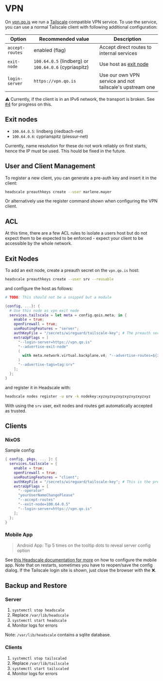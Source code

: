 # VPN

On [vpn.qo.is](https://vpn.qo.is) we run a [Tailscale](https://tailscale.com) compatible VPN service. To use the service, you can use a normal Tailscale client with following additional configuration:

| Option | Recommended value | Description |
|--------|-------------------|-------------|
| `accept-routes` | enabled (flag) | Accept direct routes to internal services |
| `exit-node` | `100.64.0.5` (lindberg) or `100.64.0.6` (cypriaspitz) | Use host as [exit node](#exit-nodes) |
| `login-server` | `https://vpn.qo.is` | Use our own VPN service and not tailscale's upstream one |


⚠️  Currently, if the client is in an IPv6 network, the transport is broken. See [#4](https://git.qo.is/qo.is/infrastructure/issues/4) for progress on this.

## Exit nodes

- `100.64.0.5`: lindberg (riedbach-net)
- `100.64.0.6`: cyprianspitz (plessur-net)

Currently, name resolution for these do not work reliably on first starts, hence the IP must be used. This hould be fixed in the future.

## User and Client Management

To register a new client, you can generate a pre-auth key and insert it in the client:

```bash
headscale preauthkeys create --user marlene.mayer
```

Or alternatively use the register command shown when configuring the VPN client.

## ACL

At this time, there are a few ACL rules to isolate a users host but do not expect them to be expected to be enforced - expect your client to be accessible by the whole network.

## Exit Nodes

To add an exit node, create a preauth secret on the `vpn.qo.is` host:

```bash
headscale preauthkeys create --user srv --reusable
```

and configure the host as follows:

```nix
# TODO: This should not be a snipped but a module

{config, ...}: {
  # Use this node as vpn exit node
  services.tailscale = let meta = config.qois.meta; in {
    enable = true;
    openFirewall = true;
    useRoutingFeatures = "server";
    authKeyFile = "/secrets/wireguard/tailscale-key"; # The preauth secret. TODO: Should be in sops.
    extraUpFlags = [
      "--login-server=https://vpn.qo.is"
      "--advertise-exit-node"
      (
        with meta.network.virtual.backplane.v4; "--advertise-routes=${id}/${builtins.toString prefixLength}"
      )
      "--advertise-tags=tag:srv"
    ];
  };
}
```

and register it in Headscale with:

```bash
headscale nodes register -u srv -k nodekey:xyzxyzxyzxyzxyzxyzxyzxyz
```

With using the `srv` user, exit nodes and routes get automatically accepted as trusted.

## Clients

### NixOS

Sample config:

```nix
{ config, pkgs, ... }: {
  services.tailscale = {
    enable = true;
    openFirewall = true;
    useRoutingFeatures = "client";
    authKeyFile = "/secrets/wireguard/tailscale-key"; # This is the pre-auth secret. Make sure it's only accessible by root.
    extraUpFlags = [
      "--operator"
      "yourUserNameChangePlease"
      "--accept-routes"
      "--exit-node=100.64.0.5"
      "--login-server=https://vpn.qo.is"
    ];
  };
}
```

### Mobile App

> Android App: Tip 5 times on the tooltip dots to reveal server config option

See [this Headscale documentation for more](https://headscale.net/android-client/#configuring-the-headscale-url) on how to configure the mobile app. Note that on restarts, sometimes you have to reopen/save the config dialog. If the Tailscale login site is shown, just close the browser with the ❌.


## Backup and Restore

### Server

1. `systemctl stop headscale`
2. Replace `/var/lib/headscale`
3. `systemctl start headscale`
4. Monitor logs for errors

Note: `/var/lib/headscale` contains a sqlite database.

### Clients

1. `systemctl stop tailscaled`
2. Replace `/var/lib/tailscale`
3. `systemctl start tailscaled`
4. Monitor logs for errors
